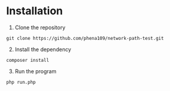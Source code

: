 # Installation

1. Clone the repository  

``git clone https://github.com/phena109/network-path-test.git``

2. Install the dependency 
   
``composer install``

3. Run the program

``php run.php``